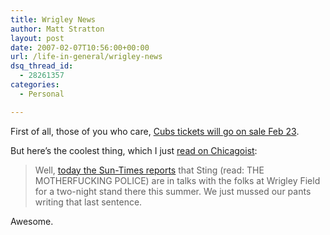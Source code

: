 ```yaml
---
title: Wrigley News
author: Matt Stratton
layout: post
date: 2007-02-07T10:56:00+00:00
url: /life-in-general/wrigley-news
dsq_thread_id:
  - 28261357
categories:
  - Personal

---
```

First of all, those of you who care, [Cubs tickets will go on sale Feb 23][1].

But here&#8217;s the coolest thing, which I just [read on Chicagoist][2]:

> Well, [today the Sun-Times reports][3] that Sting (read: THE MOTHERFUCKING POLICE) are in talks with the folks at Wrigley Field for a two-night stand there this summer. We just mussed our pants writing that last sentence. 

Awesome.

 [1]: https://chicago.cubs.mlb.com/news/article.jsp?ymd=20070206&content_id=1795789&vkey=news_chc&fext=.jsp&c_id=chc
 [2]: https://www.chicagoist.com/archives/2007/02/07/its_all_a_game_the_price_of_fame.php
 [3]: https://suntimes.com/news/metro/246402,CST-NWS-wrig07.article